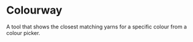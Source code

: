 # Colourway

A tool that shows the closest matching yarns for a specific colour from a colour picker.
